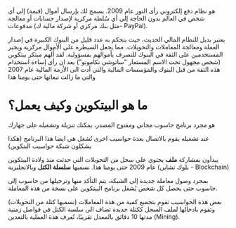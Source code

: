 
هو نظام دفع إلكتروني رأى النور عام 2009. يسمح لك بإرسال أموال (قيمة) إلى أي شخص في العالم بدون الحاجة إلى أي سُلطة مركزية لإصدار حسابات أو معالجة مدفوعات (مثل بنك مركزي أو شركة مالية ك- PayPal).

يعتبر بديل للنظام المالي الحديث، حيث يتحكم به عدد قليل من البنوك الكبيرة في إصدار العملة ومعالجة المعاملات والتحويلات. مما يجعل السيطرة على الأموال مركزية ويجبر المستخدمين على الثقة في البنوك للتصرف بأموالهم بمسؤولية.  لقد أُلهم مبتكر بيتكوين (شخص مجهول تحت الاسم المستعار "ساتوشي نكاموتو") بعد ان رأى إساءة استخدام هذه الثقة من قبل البنوك والمؤسسات المالية والتي أدت الى الأزمة المالية عام 2007 والتي ما زالت تبعاتها حتى يومنا هذا

# ما هو البيتكوين وكيف يعمل؟

هو مجرد برنامج حاسوب مجاني ومفتوح المصدر، يمكنك تنزيلة وتشغيله على جهازك

عند تشغيله يقوم بالاتصال بعدة حواسيب اخرى تُشغل هي ايضا هذا البرنامج (هكذا يشكلون شبكة حواسيب البتكوين)

يبدأون بمشاركة **ملف** يحتوي على سجل من التحويلات التي حدثت منذ ولادة البيتكوين عام 2009 حتى يومنا هذا. نسميها **سلسلة الكتل** وبالانجليزية (بلوك تشاين - Blockchain)  

بمجرد وصول معاملة جديدة إلى الشبكة، يتم التأكد منها وترحيلها من حاسوب إلى حاسوب حتى يحصل كل شخص يُشغل برنامج البيتكوين على نسخة من هذة المعاملة.

بعض هذة الحواسيب تقوم بتجميع كمية من هذة المعاملات (نسميها كتلة من التحويلات) وتقوم بادخالها لملف السجل ككتلة جديدة تضاف الى سلسة الكتل في فواصل زمنية مدتها 10 دقائق بالمعدل تقريبًا، تُعرف هذة العملية بالتعدين (Mining).

